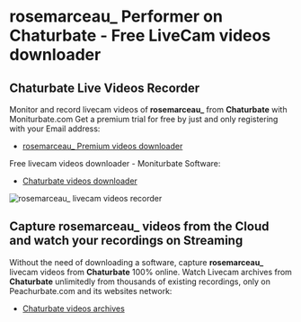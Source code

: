 # rosemarceau_ Performer on Chaturbate - Free LiveCam videos downloader

## Chaturbate Live Videos Recorder

Monitor and record livecam videos of **rosemarceau_** from **Chaturbate** with Moniturbate.com
Get a premium trial for free by just and only registering with your Email address:
* [rosemarceau_ Premium videos downloader](https://moniturbate.com/request-demo-licence-key.html)

Free livecam videos downloader - Moniturbate Software:
* [Chaturbate videos downloader](https://moniturbate.com/moniturbate-download-software.html)

![rosemarceau_ livecam videos recorder](https://peachurnet.com/templates/moniturbate-software.png)


## Capture rosemarceau_ videos from the Cloud and watch your recordings on Streaming

Without the need of downloading a software, capture **rosemarceau_** livecam videos from **Chaturbate** 100% online.
Watch Livecam archives from **Chaturbate** unlimitedly from thousands of existing recordings, only on Peachurbate.com and its websites network:
* [Chaturbate videos archives](https://peachurnet.com/)